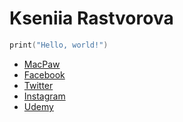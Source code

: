 
# Kseniia Rastvorova #

```swift
print("Hello, world!")
```

- [MacPaw](https://macpaw.com)
- [Facebook](https://facebook.com)
- [Twitter](https://twitter.com)
- [Instagram](https://instagram.com)
- [Udemy](https://udemy.com)
